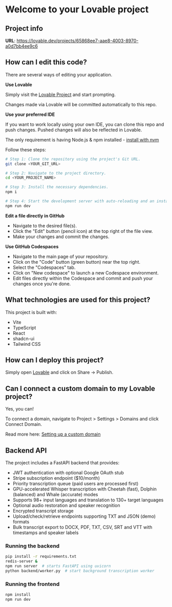 # Welcome to your Lovable project

## Project info

**URL**: https://lovable.dev/projects/65868ee7-aae8-4003-8970-a0d7bb4ee9c6

## How can I edit this code?

There are several ways of editing your application.

**Use Lovable**

Simply visit the [Lovable Project](https://lovable.dev/projects/65868ee7-aae8-4003-8970-a0d7bb4ee9c6) and start prompting.

Changes made via Lovable will be committed automatically to this repo.

**Use your preferred IDE**

If you want to work locally using your own IDE, you can clone this repo and push changes. Pushed changes will also be reflected in Lovable.

The only requirement is having Node.js & npm installed - [install with nvm](https://github.com/nvm-sh/nvm#installing-and-updating)

Follow these steps:

```sh
# Step 1: Clone the repository using the project's Git URL.
git clone <YOUR_GIT_URL>

# Step 2: Navigate to the project directory.
cd <YOUR_PROJECT_NAME>

# Step 3: Install the necessary dependencies.
npm i

# Step 4: Start the development server with auto-reloading and an instant preview.
npm run dev
```

**Edit a file directly in GitHub**

- Navigate to the desired file(s).
- Click the "Edit" button (pencil icon) at the top right of the file view.
- Make your changes and commit the changes.

**Use GitHub Codespaces**

- Navigate to the main page of your repository.
- Click on the "Code" button (green button) near the top right.
- Select the "Codespaces" tab.
- Click on "New codespace" to launch a new Codespace environment.
- Edit files directly within the Codespace and commit and push your changes once you're done.

## What technologies are used for this project?

This project is built with:

- Vite
- TypeScript
- React
- shadcn-ui
- Tailwind CSS

## How can I deploy this project?

Simply open [Lovable](https://lovable.dev/projects/65868ee7-aae8-4003-8970-a0d7bb4ee9c6) and click on Share -> Publish.

## Can I connect a custom domain to my Lovable project?

Yes, you can!

To connect a domain, navigate to Project > Settings > Domains and click Connect Domain.

Read more here: [Setting up a custom domain](https://docs.lovable.dev/tips-tricks/custom-domain#step-by-step-guide)


## Backend API

The project includes a FastAPI backend that provides:

- JWT authentication with optional Google OAuth stub
- Stripe subscription endpoint ($10/month)
- Priority transcription queue (paid users are processed first)
- GPU-accelerated Whisper transcription with Cheetah (fast), Dolphin (balanced) and Whale (accurate) modes
- Supports 98+ input languages and translation to 130+ target languages
- Optional audio restoration and speaker recognition
- Encrypted transcript storage
- Upload/check/retrieve endpoints supporting TXT and JSON (demo) formats
- Bulk transcript export to DOCX, PDF, TXT, CSV, SRT and VTT with timestamps and speaker labels

### Running the backend

```sh
pip install -r requirements.txt
redis-server &
npm run server  # starts FastAPI using uvicorn
python backend/worker.py  # start background transcription worker
```

### Running the frontend

```sh
npm install
npm run dev
```
